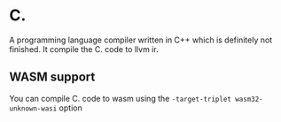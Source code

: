 # C.

A programming language compiler written in C++ which is definitely not finished. It compile the C. code to llvm ir.

## WASM support

You can compile C. code to wasm using the ```-target-triplet wasm32-unknown-wasi``` option